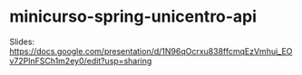 # minicurso-spring-unicentro-api

Slides: https://docs.google.com/presentation/d/1N96qOcrxu838ffcmqEzVmhui_EOv72PlnFSCh1m2ey0/edit?usp=sharing
